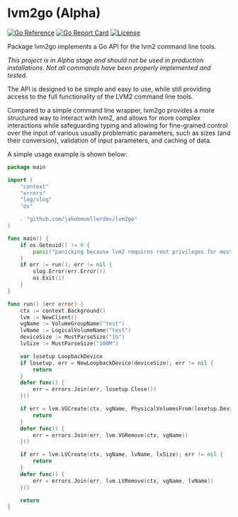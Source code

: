 # lvm2go (Alpha)

[![Go Reference](https://pkg.go.dev/badge/github.com/jakobmoellerdev/lvm2go.svg)](https://pkg.go.dev/github.com/jakobmoellerdev/lvm2go)
[![Go Report Card](https://goreportcard.com/badge/github.com/jakobmoellerdev/lvm2go)](https://goreportcard.com/report/github.com/jakobmoellerdev/lvm2go)
[![License](https://img.shields.io/github/license/jakobmoellerdev/lvm2go)](https://github.com/jakobmoellerdev/lvm2go)

Package lvm2go implements a Go API for the lvm2 command line tools.

_This project is in Alpha stage and should not be used in production installations. Not all commands have been properly implemented and tested._

The API is designed to be simple and easy to use, while still providing
access to the full functionality of the LVM2 command line tools.

Compared to a simple command line wrapper, lvm2go provides a more structured
way to interact with lvm2, and allows for more complex interactions while safeguarding typing
and allowing for fine-grained control over the input of various usually problematic parameters,
such as sizes (and their conversion), validation of input parameters, and caching of data.

A simple usage example is shown below:

```go
package main

import (
	"context"
	"errors"
	"log/slog"
	"os"

	. "github.com/jakobmoellerdev/lvm2go"
)

func main() {
	if os.Geteuid() != 0 {
		panic("panicking because lvm2 requires root privileges for most operations.")
	}
	if err := run(); err != nil {
		slog.Error(err.Error())
		os.Exit(1)
	}
}

func run() (err error) {
	ctx := context.Background()
	lvm := NewClient()
	vgName := VolumeGroupName("test")
	lvName := LogicalVolumeName("test")
	deviceSize := MustParseSize("1G")
	lvSize := MustParseSize("100M")

	var losetup LoopbackDevice
	if losetup, err = NewLoopbackDevice(deviceSize); err != nil {
		return
	}
	defer func() {
		err = errors.Join(err, losetup.Close())
	}()

	if err = lvm.VGCreate(ctx, vgName, PhysicalVolumesFrom(losetup.Device())); err != nil {
		return
	}
	defer func() {
		err = errors.Join(err, lvm.VGRemove(ctx, vgName))
	}()

	if err = lvm.LVCreate(ctx, vgName, lvName, lvSize); err != nil {
		return
	}
	defer func() {
		err = errors.Join(err, lvm.LVRemove(ctx, vgName, lvName))
	}()

	return
}
```
